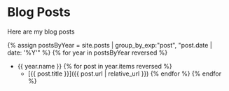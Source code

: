 ---
---

# Blog Posts

Here are my blog posts

{% assign postsByYear = site.posts | group_by_exp:"post", "post.date | date:
'%Y'" %}
{% for year in postsByYear reversed %}
* {{ year.name }}
  {% for post in year.items reversed %}
  * [{{ post.title }}]({{ post.url | relative_url }})
  {% endfor %}
{% endfor %}
